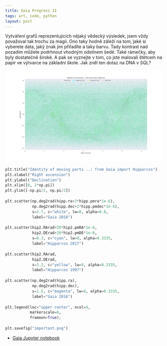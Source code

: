 ```yaml
---
title: Gaia Progress II
tags: art, code, python
layout: post
---
```


Vytváření grafů reprezentujících nějaký vědecký výsledek, jsem vždy považoval tak trochu za magii. Ono taky hodně záleží na tom, jaké si vyberete data, jaký znak jim přiřadíte a taky barvu. Tady kontrast nad pozadím můžete podrhnout vhodným odstínem šedé. Také rámečky, aby byly dostatečně široké. A pak se vyznejte v tom, co jste malovali štětcem na papír ve výtvarce na základní škole. Jak zněl ten dotaz na DNA v SQL?

<!-- more -->

![map](/img/important.png)

```python
plt.title("Identity of moving parts ..: from Gaia import Hipparcos")
plt.xlabel("Right ascension")
plt.ylabel("Declination")
plt.xlim([0, 2*np.pi])
plt.ylim([-np.pi/2, np.pi/2])

plt.scatter(np.deg2rad(hipp.ra+2*hipp.pmra*1e-6),
            np.deg2rad(hipp.dec+2*hipp.pmdec*1e-6),
            s=2.7, c="white", lw=0, alpha=0.8,
            label="Gaia 2018")

plt.scatter(hip2.RArad+20*hip2.pmRA*1e-6,
            hip2.DErad+20*hip2.pmDE*1e-6,
            s=8.3, c="cyan", lw=0, alpha=0.3335,
            label="Hipparcos 2017")

plt.scatter(hip2.RArad,
            hip2.DErad,
            s=3.2, c="yellow", lw=0, alpha=0.3335,
            label="Hipparcos 1997")

plt.scatter(np.deg2rad(hipp.ra),
            np.deg2rad(hipp.dec),
            s=1.5, c="magenta", lw=0, alpha=0.3335,
            label="Gaia 2016")

plt.legend(loc="upper center", ncol=4,
           markerscale=6,
           frameon=True);

plt.savefig("important.png")
```

* [Gaia Jupyter notebook](https://gist.github.com/astrograzl/1aa8a7f82a92d0a35c88d7dd3c0fb96e#file-jupyter-ipynb)
